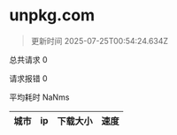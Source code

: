 
  # unpkg.com

  > 更新时间 2025-07-25T00:54:24.634Z
  
  总共请求 0

  请求报错 0

  平均耗时 NaNms

|城市|ip|下载大小|速度|
|-----|----------|---|---|

  